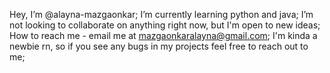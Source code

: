 Hey, I’m @alayna-mazgaonkar;
I’m currently learning python and java;
I’m not looking to collaborate on anything right now, but I'm open to new ideas;
How to reach me - email me at mazgaonkaralayna@gmail.com;
I'm kinda a newbie rn, so if you see any bugs in my projects feel free to reach out to me;
